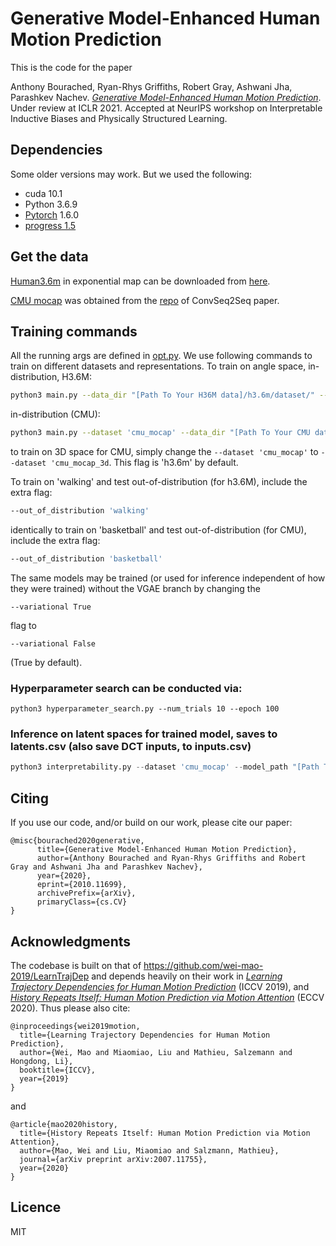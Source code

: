 # Generative Model-Enhanced Human Motion Prediction
This is the code for the paper



Anthony Bourached, Ryan-Rhys Griffiths, Robert Gray, Ashwani Jha, Parashkev Nachev.
[_Generative Model-Enhanced Human Motion Prediction_](https://arxiv.org/abs/2010.11699). Under review at ICLR 2021. Accepted at NeurIPS workshop on Interpretable Inductive Biases and Physically Structured Learning.


## Dependencies
Some older versions may work. But we used the following:

* cuda 10.1
* Python 3.6.9
* [Pytorch](https://github.com/pytorch/pytorch) 1.6.0
* [progress 1.5](https://pypi.org/project/progress/)

## Get the data
[Human3.6m](http://vision.imar.ro/human3.6m/description.php) in exponential map can be downloaded from [here](http://www.cs.stanford.edu/people/ashesh/h3.6m.zip).

[CMU mocap](http://mocap.cs.cmu.edu/) was obtained from the [repo](https://github.com/chaneyddtt/Convolutional-Sequence-to-Sequence-Model-for-Human-Dynamics) of ConvSeq2Seq paper.

## Training commands
All the running args are defined in [opt.py](utils/opt.py). We use following commands to train on different datasets and representations.
To train on angle space, in-distribution, H3.6M:
```bash
python3 main.py --data_dir "[Path To Your H36M data]/h3.6m/dataset/" --variational True --lambda 0.003 --n_z 8 --dropout 0.3 --lr_gamma 1.0 --input_n 10 --output_n 10 --dct_n 20
```
in-distribution (CMU):
```bash
python3 main.py --dataset 'cmu_mocap' --data_dir "[Path To Your CMU data]/cmu_mocap/" --variational True --lambda 0.003 --n_z 8 --dropout 0.3 --lr_gamma 1.0 --input_n 10 --output_n 25 --dct_n 35
```
to train on 3D space for CMU, simply change the ```--dataset 'cmu_mocap'``` to ```--dataset 'cmu_mocap_3d```. This flag is 'h3.6m' by default.

To train on 'walking' and test out-of-distribution (for h3.6M), include the extra flag:
```bash
--out_of_distribution 'walking' 
```
identically to train on 'basketball' and test out-of-distribution (for CMU), include the extra flag:
```bash
--out_of_distribution 'basketball' 
```
The same models may be trained (or used for inference independent of how they were trained) without the VGAE branch by changing the 
```
--variational True
``` 
flag to 
```
--variational False
```
(True by default).

### Hyperparameter search can be conducted via:
```
python3 hyperparameter_search.py --num_trials 10 --epoch 100
```

### Inference on latent spaces for trained model, saves to latents.csv (also save DCT inputs, to inputs.csv)
```python
python3 interpretability.py --dataset 'cmu_mocap' --model_path "[Path To Your Trained Model].pth.tar"
```

## Citing

If you use our code, and/or build on our work, please cite our paper:

```
@misc{bourached2020generative,
      title={Generative Model-Enhanced Human Motion Prediction}, 
      author={Anthony Bourached and Ryan-Rhys Griffiths and Robert Gray and Ashwani Jha and Parashkev Nachev},
      year={2020},
      eprint={2010.11699},
      archivePrefix={arXiv},
      primaryClass={cs.CV}
}
```

## Acknowledgments

The codebase is built on that of https://github.com/wei-mao-2019/LearnTrajDep and depends heavily on their work in [_Learning Trajectory Dependencies for Human Motion Prediction_](https://arxiv.org/abs/1908.05436) (ICCV 2019), and [_History Repeats Itself: Human Motion Prediction via Motion Attention_](https://arxiv.org/abs/2007.11755) (ECCV 2020). Thus please also cite:

```
@inproceedings{wei2019motion,
  title={Learning Trajectory Dependencies for Human Motion Prediction},
  author={Wei, Mao and Miaomiao, Liu and Mathieu, Salzemann and Hongdong, Li},
  booktitle={ICCV},
  year={2019}
}
```

and

```
@article{mao2020history,
  title={History Repeats Itself: Human Motion Prediction via Motion Attention},
  author={Mao, Wei and Liu, Miaomiao and Salzmann, Mathieu},
  journal={arXiv preprint arXiv:2007.11755},
  year={2020}
}
```

## Licence

MIT
